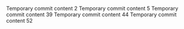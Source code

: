 Temporary commit content 2
Temporary commit content 5
Temporary commit content 39
Temporary commit content 44
Temporary commit content 52
